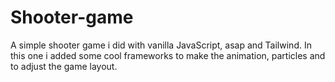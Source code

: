 # Shooter-game
A simple shooter game i did with vanilla JavaScript, asap and Tailwind. In this one i added some cool frameworks to make the animation, particles and to adjust the game layout.
